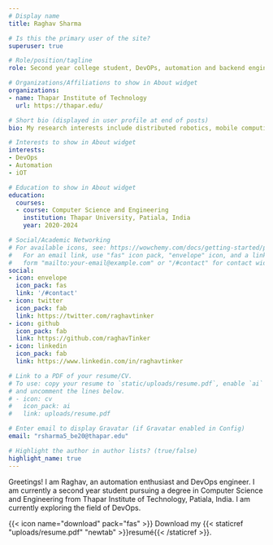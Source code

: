 ```yaml
---
# Display name
title: Raghav Sharma

# Is this the primary user of the site?
superuser: true

# Role/position/tagline
role: Second year college student, DevOPs, automation and backend engineer

# Organizations/Affiliations to show in About widget
organizations:
- name: Thapar Institute of Technology
  url: https://thapar.edu/

# Short bio (displayed in user profile at end of posts)
bio: My research interests include distributed robotics, mobile computing and programmable matter.

# Interests to show in About widget
interests:
- DevOps
- Automation
- iOT

# Education to show in About widget
education:
  courses:
  - course: Computer Science and Engineering
    institution: Thapar University, Patiala, India
    year: 2020-2024

# Social/Academic Networking
# For available icons, see: https://wowchemy.com/docs/getting-started/page-builder/#icons
#   For an email link, use "fas" icon pack, "envelope" icon, and a link in the
#   form "mailto:your-email@example.com" or "/#contact" for contact widget.
social:
- icon: envelope
  icon_pack: fas
  link: '/#contact'
- icon: twitter
  icon_pack: fab
  link: https://twitter.com/raghavtinker
- icon: github
  icon_pack: fab
  link: https://github.com/raghavTinker
- icon: linkedin
  icon_pack: fab
  link: https://www.linkedin.com/in/raghavtinker

# Link to a PDF of your resume/CV.
# To use: copy your resume to `static/uploads/resume.pdf`, enable `ai` icons in `params.toml`, 
# and uncomment the lines below.
# - icon: cv
#   icon_pack: ai
#   link: uploads/resume.pdf

# Enter email to display Gravatar (if Gravatar enabled in Config)
email: "rsharma5_be20@thapar.edu"

# Highlight the author in author lists? (true/false)
highlight_name: true
---
```


Greetings! I am Raghav, an automation enthusiast and DevOps engineer. I am currently a second year student pursuing a degree in Computer Science and Engineering from Thapar Institute of Technology, Patiala, India. I am currently exploring the field of DevOps.

{{< icon name="download" pack="fas" >}} Download my {{< staticref "uploads/resume.pdf" "newtab" >}}resumé{{< /staticref >}}.
